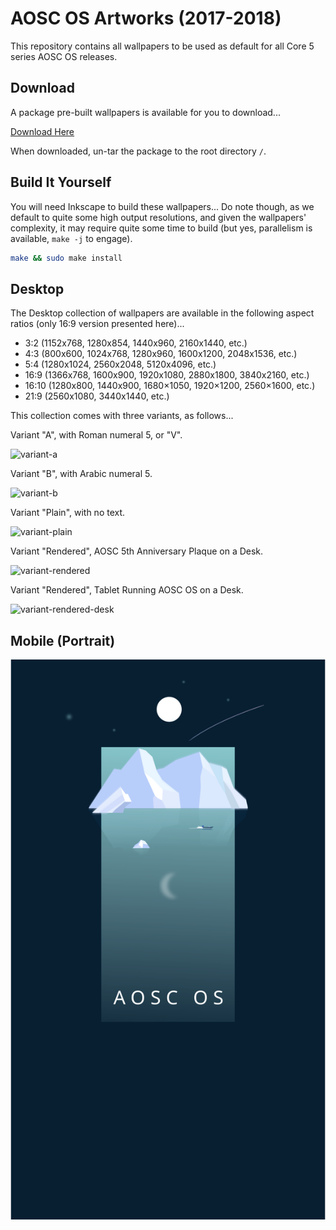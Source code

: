 # AOSC OS Artworks (2017-2018)

This repository contains all wallpapers to be used as default for all Core 5
series AOSC OS releases.

## Download

A package pre-built wallpapers is available for you to download...

[Download Here](https://github.com/AOSC-Dev/aosc-os-artworks/releases/download/v20170923/aosc-os-artworks-20170923.tar.xz)

When downloaded, un-tar the package to the root directory `/`.

## Build It Yourself

You will need Inkscape to build these wallpapers... Do note though, as we
default to quite some high output resolutions, and given the wallpapers'
complexity, it may require quite some time to build (but yes, parallelism
is available, `make -j` to engage).

```bash
make && sudo make install
```

## Desktop

The Desktop collection of wallpapers are available in the following aspect
ratios (only 16:9 version presented here)...

- 3:2 (1152x768, 1280x854, 1440x960, 2160x1440, etc.)
- 4:3 (800x600, 1024x768, 1280x960, 1600x1200, 2048x1536, etc.)
- 5:4 (1280x1024, 2560x2048, 5120x4096, etc.)
- 16:9 (1366x768, 1600x900, 1920x1080, 2880x1800, 3840x2160, etc.)
- 16:10 (1280x800, 1440x900, 1680×1050, 1920×1200, 2560×1600, etc.)
- 21:9 (2560x1080, 3440x1440, etc.)

This collection comes with three variants, as follows...

Variant "A", with Roman numeral 5, or "V".

![variant-a](https://imgur.com/9vhNbuJ.png)

Variant "B", with Arabic numeral 5.

![variant-b](https://imgur.com/lNCAO05.png)

Variant "Plain", with no text.

![variant-plain](https://imgur.com/HO9NrQY.png)

Variant "Rendered", AOSC 5th Anniversary Plaque on a Desk.

![variant-rendered](https://imgur.com/3pudu5Y.png)

Variant "Rendered", Tablet Running AOSC OS on a Desk.

![variant-rendered-desk](https://imgur.com/TD3MhQB.png)

## Mobile (Portrait)

![mobile](https://github.com/AOSC-Dev/aosc-os-artworks/raw/master/916/mobilephone-wallpaper.png)
